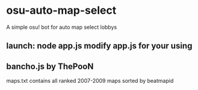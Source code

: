 # osu-auto-map-select
A simple osu! bot for auto map select lobbys

launch: node app.js
modify app.js for your using
---------------------
bancho.js by ThePooN
---------------------
maps.txt contains all ranked 2007-2009 maps sorted by beatmapid
